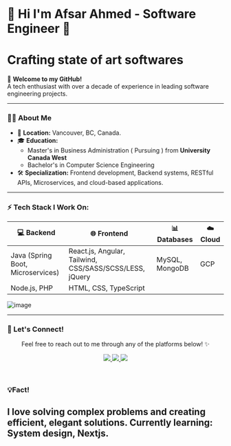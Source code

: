 # 👋 Hi I'm Afsar Ahmed  - Software Engineer 🚀
# Crafting state of art softwares 

🌟 **Welcome to my GitHub!**  
A tech enthusiast with over a decade of experience in leading software engineering projects.

---

### 👨‍💻 About Me
- 📍 **Location:** Vancouver, BC, Canada.
- 🎓 **Education:** 
  - Master's in Business Administration ( Pursuing ) from **University Canada West**
  - Bachelor's in Computer Science Engineering
- 🛠️ **Specialization:** Frontend development, Backend systems, RESTful APIs, Microservices, and cloud-based applications.

---

### ⚡ Tech Stack I Work On:

| 💻 Backend      | 🌐 Frontend           | 📊 Databases        | ☁️ Cloud          |
|------------------|-----------------------|---------------------|-------------------|
| Java (Spring Boot, Microservices) | React.js, Angular, Tailwind, CSS/SASS/SCSS/LESS, jQuery | MySQL, MongoDB | GCP |
| Node.js, PHP  | HTML, CSS, TypeScript |                     |                   |


<p align="center">

![image](https://github.com/user-attachments/assets/c6d43e8f-efce-498b-a3f7-e6ccd8e1e8ec)


</p>



---

### 🔗 Let's Connect!

<p align="center">Feel free to reach out to me through any of the platforms below! ✨</p>

<p align="center">
  <a href="https://www.linkedin.com/in/afsarahmed/" target="_blank">
    <img src="https://img.shields.io/badge/LinkedIn%20-%230077B5.svg?&style=for-the-badge&logo=linkedin&logoColor=white"/>
  </a> 
  <a href="mailto:afsar_optimistic@yahoo.com" target="_blank">
    <img src="https://img.shields.io/badge/Email%20-%23D14836.svg?&style=for-the-badge&logo=gmail&logoColor=white"/>
  </a> 
  <a href="https://github.com/afsarzan/" target="_blank">
    <img src="https://img.shields.io/badge/GitHub%20-%23181717.svg?&style=for-the-badge&logo=github&logoColor=white"/>
  </a> 
</p>
<br>




### 💡Fact!
I love solving complex problems and creating efficient, elegant solutions.
Currently learning: System design, Nextjs. 
---

